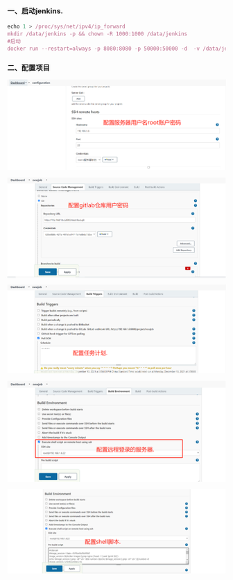 ### 一、启动jenkins.

```javascript
echo 1 > /proc/sys/net/ipv4/ip_forward
mkdir /data/jenkins -p && chown -R 1000:1000 /data/jenkins
#启动
docker run --restart=always -p 8080:8080 -p 50000:50000 -d  -v /data/jenkins:/var/jenkins_home -e JAVA_OPTS=-Duser.timezone=Asia/Shanghai --name jenkins jenkins/jenkins:lts
```

### 二、配置项目

![](./image/0.png)

![1](./image/1.png)

![2](./image/2.png)

![3](./image/3.png)

![4](./image/4.png)
